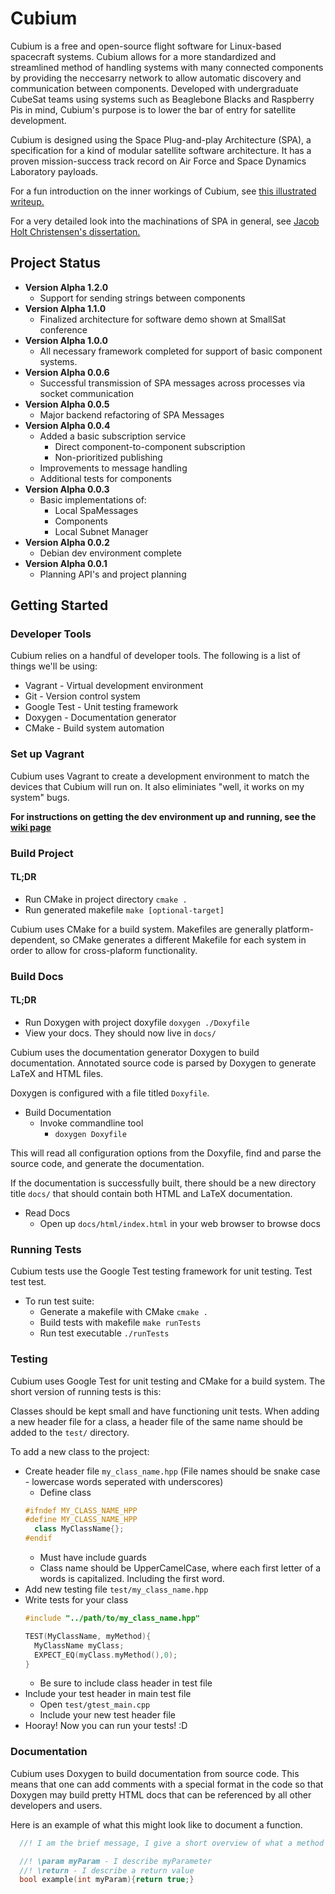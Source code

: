 # Cubium

Cubium is a free and open-source flight software for Linux-based spacecraft systems. Cubium allows for a more standardized and streamlined method of handling systems with many connected components by providing the neccesarry network to allow automatic discovery and communication between components. Developed with undergraduate CubeSat teams using systems such as Beaglebone Blacks and Raspberry Pis in mind, Cubium's purpose is to lower the bar of entry for satellite development.


Cubium is designed using the Space Plug-and-play Architecture (SPA), a specification for a kind of modular satellite software architecture. It has a proven mission-success track record on Air Force and Space Dynamics Laboratory payloads.

For a fun introduction on the inner workings of Cubium, see [this illustrated writeup.](https://drive.google.com/file/d/0ByiGNyJUAlpISUo5WDFwSkh3YU0/view?usp=sharing)

For a very detailed look into the machinations of SPA in general, see [Jacob Holt Christensen's dissertation.](http://digitalcommons.usu.edu/etd/1422/)

## Project Status 
  * **Version Alpha 1.2.0**
    * Support for sending strings between components
  * **Version Alpha 1.1.0**
    * Finalized architecture for software demo shown at SmallSat conference
  * **Version Alpha 1.0.0**
    * All necessary framework completed for support of basic component systems.
  * **Version Alpha 0.0.6**
    * Successful transmission of SPA messages across processes via socket communication
  * **Version Alpha 0.0.5**
    * Major backend refactoring of SPA Messages
  * **Version Alpha 0.0.4**
    * Added a basic subscription service
      * Direct component-to-component subscription
      * Non-prioritized publishing
    * Improvements to message handling
    * Additional tests for components
  * **Version Alpha 0.0.3**
    * Basic implementations of:
      * Local SpaMessages
      * Components
      * Local Subnet Manager
  * **Version Alpha 0.0.2**
    * Debian dev environment complete
  * **Version Alpha 0.0.1**
    * Planning API's and project planning

## Getting Started
### Developer Tools
Cubium relies on a handful of developer tools. The following is a list of things we'll be using:
* Vagrant - Virtual development environment
* Git - Version control system
* Google Test - Unit testing framework
* Doxygen - Documentation generator
* CMake - Build system automation

<!-- ## How to Contribute  -->
<!-- TODO -->
### Set up Vagrant
Cubium uses Vagrant to create a development environment to match the devices that Cubium will run on. It also eliminiates "well, it works on my system" bugs. 

**For instructions on getting the dev environment up and running, see the [wiki page](https://github.com/Cubium/Cubium/wiki/Cubium-Development-Environment)**
  
### Build Project
#### TL;DR
  * Run CMake in project directory `cmake .`
  * Run generated makefile  `make [optional-target]`

Cubium uses CMake for a build system. Makefiles are generally platform-dependent, so CMake generates a different Makefile for each system in order to allow for cross-plaform functionality.

### Build Docs
#### TL;DR
  * Run Doxygen with project doxyfile `doxygen ./Doxyfile`
  * View your docs. They should now live in `docs/`

Cubium uses the documentation generator Doxygen to build documentation. Annotated source code is parsed by Doxygen to generate LaTeX and HTML files.

Doxygen is configured with a file titled `Doxyfile`.

  * Build Documentation
    * Invoke commandline tool
      * `doxygen Doxyfile`

This will read all configuration options from the Doxyfile, find and parse the source code, and generate the documentation.

If the documentation is successfully built, there should be a new directory title `docs/` that should contain both HTML and LaTeX documentation.

* Read Docs
  * Open up `docs/html/index.html` in your web browser to browse docs

### Running Tests
Cubium tests use the Google Test testing framework for unit testing. Test test test.
  * To run test suite:
    * Generate a makefile with CMake `cmake .`
    * Build tests with makefile `make runTests`
    * Run test executable `./runTests`

### Testing
Cubium uses Google Test for unit testing and CMake for a build system. The short version of running tests is this:

Classes should be kept small and have functioning unit tests. When adding a new header file for a class, a header file of the same name should be added to the `test/` directory.

To add a new class to the project:
  * Create header file `my_class_name.hpp` (File names should be snake case - lowercase words seperated with underscores)
    * Define class
    ```cpp
    #ifndef MY_CLASS_NAME_HPP
    #define MY_CLASS_NAME_HPP
      class MyClassName{};
    #endif
    ```
      * Must have include guards
      * Class name should be UpperCamelCase, where each first letter of a words is capitalized. Including the first word.  
  * Add new testing file `test/my_class_name.hpp`
  * Write tests for your class
    ```cpp
    #include "../path/to/my_class_name.hpp"

    TEST(MyClassName, myMethod){
      MyClassName myClass;
      EXPECT_EQ(myClass.myMethod(),0);
    }
    ```
      * Be sure to include class header in test file
  * Include your test header in main test file
    * Open `test/gtest_main.cpp`
    * Include your new test header file
  * Hooray! Now you can run your tests! :D


### Documentation
Cubium uses Doxygen to build documentation from source code. This means that one can add comments with a special format in the code so that Doxygen may build pretty HTML docs that can be referenced by all other developers and users.

Here is an example of what this might look like to document a function.
```cpp
  //! I am the brief message, I give a short overview of what a method does. I need to be followed by a whitespace

  //! \param myParam - I describe myParameter
  //! \return - I describe a return value
  bool example(int myParam){return true;}
```
